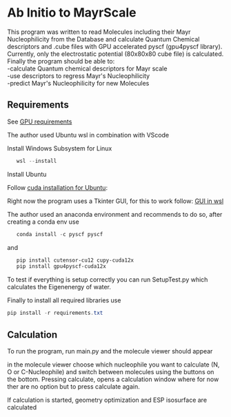# Ab Initio to MayrScale
This program was written to read Molecules including their Mayr Nucleophilicity from the Database and calculate Quantum Chemical descriptors and .cube files with GPU accelerated pyscf (gpu4pyscf library).  
Currently, only the electrostatic potential (80x80x80 cube file) is calculated.   
Finally the program should be able to:  
   -calculate Quantum chemical descriptors for Mayr scale  
   -use descriptors to regress Mayr's Nucleophilicity  
   -predict Mayr's Nucleophilicity for new Molecules



## Requirements
See [GPU requirements](https://developer.nvidia.com/cuda-gpus "Visit nvidia website for cuda GPU requirements") 

The author used Ubuntu wsl in combination with VScode

Install Windows Subsystem for Linux

```powershell
   wsl --install
 ```
 Install Ubuntu

 Follow [cuda installation for Ubuntu](https://developer.nvidia.com/cuda-downloads?target_os=Linux&target_arch=x86_64&Distribution=Ubuntu&target_version=24.04&target_type=deb_local):
 


Right now the program uses a Tkinter GUI, for this to work follow: [GUI in wsl](https://aaroalhainen.medium.com/working-with-guis-in-wsl2-790ed1653279)


The author used an anaconda environment and recommends to do so, after creating a conda env use
```powershell
   conda install -c pyscf pyscf
 ```

and

```powershell
   pip install cutensor-cu12 cupy-cuda12x
   pip install gpu4pyscf-cuda12x
 ```

To test if everything is setup correctly you can run SetupTest.py which calculates the Eigenenergy of water.

Finally to install all required libraries use

```powershell
pip install -r requirements.txt
 ```


## Calculation

To run the program, run main.py and the molecule viewer should appear

in the molecule viewer choose which nucleophile you want to calculate (N, O or C-Nucleophile) and switch between molecules using the buttons on the bottom. Pressing calculate, opens a calculation window where for now ther are no option but to press calculate again.

If calculation is started, geometry optimization and ESP isosurface are calculated